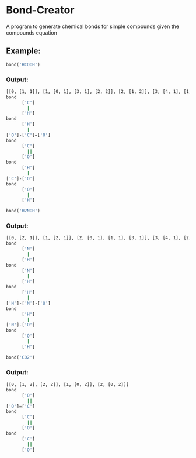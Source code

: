 # Bond-Creator
A program to generate chemical bonds for simple compounds given the compounds equation
<br>
## Example:
```python
bond('HCOOH')
```
### Output:
```bash
[[0, [1, 1]], [1, [0, 1], [3, 1], [2, 2]], [2, [1, 2]], [3, [4, 1], [1, 1]], [4, [3, 1]]]
bond
      ['C']
        |
      ['H']
bond
      ['H']
        |
['O']-['C']=['O']
bond
      ['C']
        ||
      ['O']
bond
      ['H']
        |
['C']-['O']
bond
      ['O']
        |
      ['H']
```

```python
bond('H2NOH')
```
### Output:
```bash
[[0, [2, 1]], [1, [2, 1]], [2, [0, 1], [1, 1], [3, 1]], [3, [4, 1], [2, 1]], [4, [3, 1]]]
bond
      ['N']
        |
      ['H']
bond
      ['N']
        |
      ['H']
bond
      ['H']
        |
['H']-['N']-['O']
bond
      ['H']
        |
['N']-['O']
bond
      ['O']
        |
      ['H']
```

```python
bond('CO2')
```
### Output:
```bash
[[0, [1, 2], [2, 2]], [1, [0, 2]], [2, [0, 2]]]
bond
      ['O']
        ||
['O']=['C']
bond
      ['C']
        ||
      ['O']
bond
      ['C']
        ||
      ['O']
```

